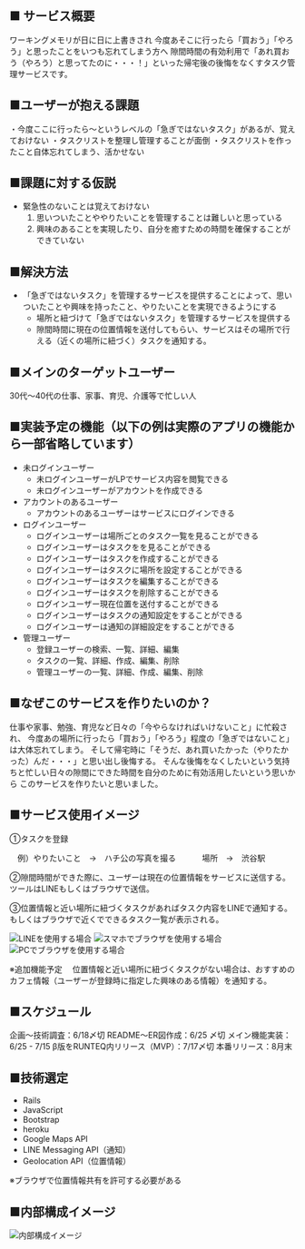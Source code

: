 ## ■ サービス概要
ワーキングメモリが日に日に上書きされ
今度あそこに行ったら「買おう」「やろう」と思ったことをいつも忘れてしまう方へ
隙間時間の有効利用で「あれ買おう（やろう）と思ってたのに・・・！」といった帰宅後の後悔をなくすタスク管理サービスです。

## ■ユーザーが抱える課題
・今度ここに行ったら〜というレベルの「急ぎではないタスク」があるが、覚えておけない
・タスクリストを整理し管理することが面倒
・タスクリストを作ったこと自体忘れてしまう、活かせない

## ■課題に対する仮説
- 緊急性のないことは覚えておけない
  1. 思いついたことややりたいことを管理することは難しいと思っている
  2. 興味のあることを実現したり、自分を癒すための時間を確保することができていない

## ■解決方法
- 「急ぎではないタスク」を管理するサービスを提供することによって、思いついたことや興味を持ったこと、やりたいことを実現できるようにする
  - 場所と紐づけて「急ぎではないタスク」を管理するサービスを提供する
  - 隙間時間に現在の位置情報を送付してもらい、サービスはその場所で行える（近くの場所に紐づく）タスクを通知する。

## ■メインのターゲットユーザー
30代〜40代の仕事、家事、育児、介護等で忙しい人

## ■実装予定の機能（以下の例は実際のアプリの機能から一部省略しています）
- 未ログインユーザー
    - 未ログインユーザーがLPでサービス内容を閲覧できる
    - 未ログインユーザーがアカウントを作成できる
- アカウントのあるユーザー
    - アカウントのあるユーザーはサービスにログインできる
- ログインユーザー
    - ログインユーザーは場所ごとのタスク一覧を見ることができる
    - ログインユーザーはタスクをを見ることができる
    - ログインユーザーはタスクを作成することができる
    - ログインユーザーはタスクに場所を設定することができる
    - ログインユーザーはタスクを編集することができる
    - ログインユーザーはタスクを削除することができる
    - ログインユーザー現在位置を送付することができる
    - ログインユーザーはタスクの通知設定をすることができる
    - ログインユーザーは通知の詳細設定をすることができる
- 管理ユーザー
    - 登録ユーザーの検索、一覧、詳細、編集
    - タスクの一覧、詳細、作成、編集、削除
    - 管理ユーザーの一覧、詳細、作成、編集、削除

## ■なぜこのサービスを作りたいのか？
仕事や家事、勉強、育児など日々の「今やらなければいけないこと」に忙殺され、
今度あの場所に行ったら「買おう」「やろう」程度の「急ぎではないこと」は大体忘れてしまう。
そして帰宅時に「そうだ、あれ買いたかった（やりたかった）んだ・・・」と思い出し後悔する。
そんな後悔をなくしたいという気持ちと忙しい日々の隙間にできた時間を自分のために有効活用したいという思いから
このサービスを作りたいと思いました。

## ■サービス使用イメージ
①タスクを登録

　例）やりたいこと　→　ハチ公の写真を撮る
　　　場所　→　渋谷駅

②隙間時間ができた際に、ユーザーは現在の位置情報をサービスに送信する。　ツールはLINEもしくはブラウザで送信。

③位置情報と近い場所に紐づくタスクがあればタスク内容をLINEで通知する。もしくはブラウザで近くでできるタスク一覧が表示される。

![LINEを使用する場合](https://gyazo.com/4fb76eacbeb45edfc1866aaed7e9a48d.jpg)
![スマホでブラウザを使用する場合](https://gyazo.com/ac20583722c4da91a1b1d8e4d48dc03f.jpg)
![PCでブラウザを使用する場合](https://gyazo.com/cea0e1563659665185148e769e03e7b4.jpg)

※追加機能予定
　位置情報と近い場所に紐づくタスクがない場合は、おすすめのカフェ情報（ユーザーが登録時に指定した興味のある情報）を通知する。

## ■スケジュール
企画〜技術調査：6/18〆切
README〜ER図作成：6/25 〆切
メイン機能実装：6/25 - 7/15
β版をRUNTEQ内リリース（MVP）：7/17〆切
本番リリース：8月末

## ■技術選定
- Rails
- JavaScript
- Bootstrap
- heroku
- Google Maps API
- LINE Messaging API（通知）
- Geolocation API（位置情報）

※ブラウザで位置情報共有を許可する必要がある


## ■内部構成イメージ
![内部構成イメージ](https://gyazo.com/4b05e8896e9eb0068348ab86dfe39187.jpg)